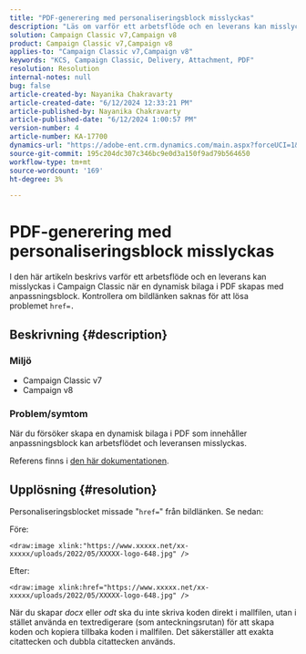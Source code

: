 ```yaml
---
title: "PDF-generering med personaliseringsblock misslyckas"
description: "Läs om varför ett arbetsflöde och en leverans kan misslyckas i Campaign Classic när du skapar en dynamisk bilaga i PDF med anpassningsblock."
solution: Campaign Classic v7,Campaign v8
product: Campaign Classic v7,Campaign v8
applies-to: "Campaign Classic v7,Campaign v8"
keywords: "KCS, Campaign Classic, Delivery, Attachment, PDF"
resolution: Resolution
internal-notes: null
bug: false
article-created-by: Nayanika Chakravarty
article-created-date: "6/12/2024 12:33:21 PM"
article-published-by: Nayanika Chakravarty
article-published-date: "6/12/2024 1:00:57 PM"
version-number: 4
article-number: KA-17700
dynamics-url: "https://adobe-ent.crm.dynamics.com/main.aspx?forceUCI=1&pagetype=entityrecord&etn=knowledgearticle&id=0328b4ee-b728-ef11-840b-6045bd0065b6"
source-git-commit: 195c204dc307c346bc9e0d3a150f9ad79b564650
workflow-type: tm+mt
source-wordcount: '169'
ht-degree: 3%

---
```


# PDF-generering med personaliseringsblock misslyckas


I den här artikeln beskrivs varför ett arbetsflöde och en leverans kan misslyckas i Campaign Classic när en dynamisk bilaga i PDF skapas med anpassningsblock. Kontrollera om bildlänken saknas för att lösa problemet `href=.`

## Beskrivning {#description}


### <b>Miljö</b>

- Campaign Classic v7
- Campaign v8


### <b>Problem/symtom</b>

När du försöker skapa en dynamisk bilaga i PDF som innehåller anpassningsblock kan arbetsflödet och leveransen misslyckas.

Referens finns i [den här dokumentationen](https://experienceleague.adobe.com/docs/campaign-classic/using/sending-messages/personalizing-deliveries/generating-personalized-pdf-documents.html?lang=en).


## Upplösning {#resolution}


Personaliseringsblocket missade &quot;`href=`&quot; från bildlänken. Se nedan:

Före:

`<draw:image xlink:"https://www.xxxxx.net/xx-xxxxx/uploads/2022/05/XXXXX-logo-648.jpg" />`

Efter:

`<draw:image xlink:href="https://www.xxxxx.net/xx-xxxxx/uploads/2022/05/XXXXX-logo-648.jpg" />`

När du skapar *docx* eller *odt* ska du inte skriva koden direkt i mallfilen, utan i stället använda en textredigerare (som anteckningsrutan) för att skapa koden och kopiera tillbaka koden i mallfilen. Det säkerställer att exakta citattecken och dubbla citattecken används.
